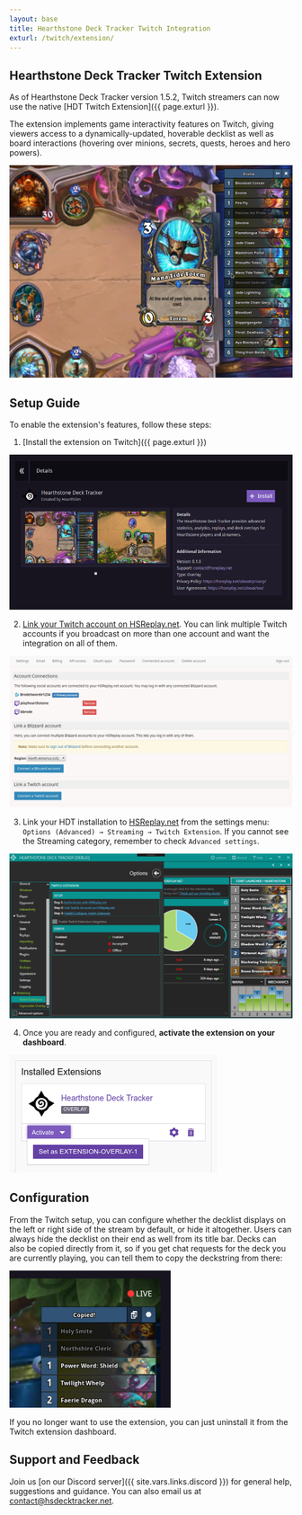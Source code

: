 ```yaml
---
layout: base
title: Hearthstone Deck Tracker Twitch Integration
exturl: /twitch/extension/
---
```


## Hearthstone Deck Tracker Twitch Extension

As of Hearthstone Deck Tracker version 1.5.2, Twitch streamers can now use the
native [HDT Twitch Extension]({{ page.exturl }}).

The extension implements game interactivity features on Twitch, giving viewers
access to a dynamically-updated, hoverable decklist as well as board interactions
(hovering over minions, secrets, quests, heroes and hero powers).

![Extension Screenshot](/static/images/twitch/decklist.png)


## Setup Guide

To enable the extension's features, follow these steps:

1) [Install the extension on Twitch]({{ page.exturl }})

![Extension Screenshot](/static/images/twitch/install.png)

2) [Link your Twitch account on HSReplay.net](https://hsreplay.net/social/account/connections).
You can link multiple Twitch accounts if you broadcast on more than one account
and want the integration on all of them.

![Twitch account linking](/static/images/twitch/oauth.png)

3) Link your HDT installation to [HSReplay.net](https://hsreplay.net) from the
settings menu: `Options (Advanced) → Streaming → Twitch Extension`.
If you cannot see the Streaming category, remember to check `Advanced settings`.

![HDT Options](/static/images/twitch/twitch-hdt.png)

4) Once you are ready and configured, **activate the extension on your dashboard**.

![Activation screenshot](/static/images/twitch/activate.png)


## Configuration

From the Twitch setup, you can configure whether the decklist displays on the
left or right side of the stream by default, or hide it altogether.
Users can always hide the decklist on their end as well from its title bar.
Decks can also be copied directly from it, so if you get chat requests for the
deck you are currently playing, you can tell them to copy the deckstring from
there:

![HDT Options](/static/images/twitch/copy-deckstring.png)


If you no longer want to use the extension, you can just uninstall it from the
Twitch extension dashboard.


## Support and Feedback

Join us [on our Discord server]({{ site.vars.links.discord }}) for general help,
suggestions and guidance. You can also email us at <contact@hsdecktracker.net>.
